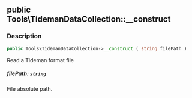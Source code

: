 ## public Tools\TidemanDataCollection::__construct

### Description    

```php
public Tools\TidemanDataCollection->__construct ( string filePath )
```

Read a Tideman format file
    

##### **filePath:** *```string```*   
File absolute path.    
